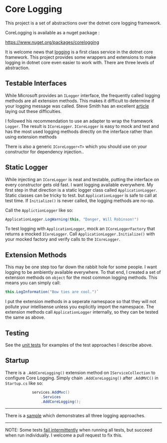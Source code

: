 # Core Logging
This project is a set of abstractions over the dotnet core logging framework.

CoreLogging is available as a nuget package : 

https://www.nuget.org/packages/corelogging

It is welcome news that [logging](https://docs.microsoft.com/en-us/aspnet/core/fundamentals/logging/?view=aspnetcore-2.1&tabs=aspnetcore2x) is a first class service in the dotnet core framework. This project provides some wrappers and extensions to make logging in dotnet core even easier to work with. There are three levels of abstraction.

## Testable Interfaces
While Microsoft provides an `ILogger` interface, the frequently called logging methods are all extension methods. This makes it difficult to determine if your logging message was called. Steve Smith has an excellent [article](https://ardalis.com/testing-logging-in-aspnet-core) laying out these difficulties.

I followed his recommendation to use an adapter to wrap the framework `Logger`. The result is `ICoreLogger`. `ICoreLogger` is easy to mock and test and has the most used logging methods directly on the interface rather than using extension methods

There is also a generic `ICoreLogger<T>` which you should use on your constructor for dependency injection..

## Static Logger
While injecting an `ICoreLogger` is neat and testable, putting the interface on every constructor gets old fast. I want logging available everywhere. My first step in that direction is a static logger class called `ApplicationLogger`. Static classes can be tricky to test. but `ApplicationLogger` is safe to call at test time.  If  `Initialize()` is never called, the logging methods are no-op.

Call the `ApplictionLogger` like so:
``` C#
ApplicationLogger.LogWarning(this, "Danger, Will Robinson!")
```
To test logging with `ApplicationLogger`, mock an `ICoreLoggerFactory` that returns a mocked `ICoreLogger`. Call `ApplicationLogger.Initialize()` with your mocked factory and verify calls to the `ICoreLogger`.

## Extension Methods
This may be one step too far down the rabbit hole for some people. I want logging to be ambiently available everywhere. To that end, I created a set of extension methods on `object` for the most common logging methods.  This means you can simply call:
``` C#
this.LogInformation("Bow ties are cool.")`
```
I put the extension methods in a seperate namespace so that they will not pollute your intellisense unless you explicitly import the namespace. The extension methods call `ApplicationLogger` internally, so they can be tested the same as above.

## Testing
See the [unit tests](https://github.com/alanstevens/CoreLogging/tree/master/src/CoreLoggingTests) for examples of the test approaches I describe above. 

## Startup
There is a `.AddCoreLogging()` extension method on `IServiceCollection` to configure Core Logging. Simply chain `.AddCoreLogging()` after `.AddMVC()` in `Startup.cs` like so:

``` C#
            services.AddMvc()
                .Services
                .AddCoreLogging();
```

---
There is a [sample](https://github.com/alanstevens/CoreLogging/blob/master/src/Sample/Controllers/HomeController.cs#L17) which demonstrates all three logging approaches.

---
NOTE:  Some tests [fail intermittently](https://github.com/alanstevens/CoreLogging/issues/1) when running all tests, but succeed when run individually. I welcome a pull request to fix this.